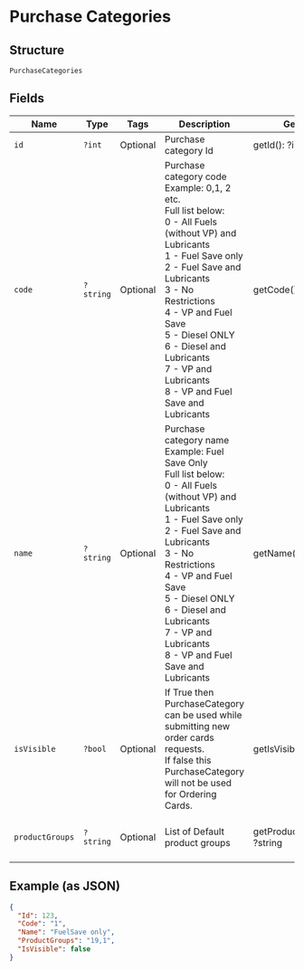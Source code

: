 
# Purchase Categories

## Structure

`PurchaseCategories`

## Fields

| Name | Type | Tags | Description | Getter | Setter |
|  --- | --- | --- | --- | --- | --- |
| `id` | `?int` | Optional | Purchase category Id | getId(): ?int | setId(?int id): void |
| `code` | `?string` | Optional | Purchase category code<br>Example: 0,1, 2 etc.<br>Full list below:<br>0 - All Fuels (without VP) and Lubricants<br>1 - Fuel Save only<br>2 - Fuel Save and Lubricants<br>3 - No Restrictions<br>4 - VP and Fuel Save<br>5 - Diesel ONLY<br>6 - Diesel and Lubricants<br>7 - VP and Lubricants<br>8 - VP and Fuel Save and Lubricants | getCode(): ?string | setCode(?string code): void |
| `name` | `?string` | Optional | Purchase category name<br>Example: Fuel Save Only<br>Full list below:<br>0 - All Fuels (without VP) and Lubricants<br>1 - Fuel Save only<br>2 - Fuel Save and Lubricants<br>3 - No Restrictions<br>4 - VP and Fuel Save<br>5 - Diesel ONLY<br>6 - Diesel and Lubricants<br>7 - VP and Lubricants<br>8 - VP and Fuel Save and Lubricants | getName(): ?string | setName(?string name): void |
| `isVisible` | `?bool` | Optional | If True then PurchaseCategory can be used while submitting new order cards requests.<br>If false this PurchaseCategory will not be used for Ordering Cards. | getIsVisible(): ?bool | setIsVisible(?bool isVisible): void |
| `productGroups` | `?string` | Optional | List of Default product groups | getProductGroups(): ?string | setProductGroups(?string productGroups): void |

## Example (as JSON)

```json
{
  "Id": 123,
  "Code": "1",
  "Name": "FuelSave only",
  "ProductGroups": "19,1",
  "IsVisible": false
}
```

